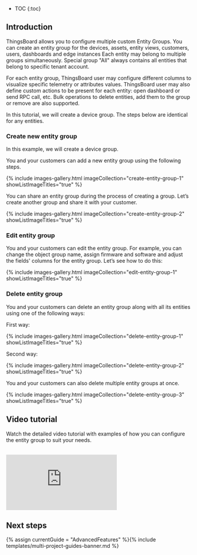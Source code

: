 * TOC
{:toc}

## Introduction

ThingsBoard allows you to configure multiple custom Entity Groups.
You can create an entity group for the devices, assets, entity views, customers, users, dashboards and edge instances
Each entity may belong to multiple groups simultaneously.
Special group "All" always contains all entities that belong to specific tenant account.

For each entity group, ThingsBoard user may configure different columns to visualize specific telemetry or attributes values.
ThingsBoard user may also define custom actions to be present for each entity: open dashboard or send RPC call, etc.
Bulk operations to delete entities, add them to the group or remove are also supported.

In this tutorial, we will create a device group.
The steps below are identical for any entities.

### Create new entity group

In this example, we will create a device group.

You and your customers can add a new entity group using the following steps.

{% include images-gallery.html imageCollection="create-entity-group-1" showListImageTitles="true" %}

You can share an entity group during the process of creating a group. Let’s create another group and share it with your customer.

{% include images-gallery.html imageCollection="create-entity-group-2" showListImageTitles="true" %}

### Edit entity group

You and your customers can edit the entity group. For example, you can change the object group name, assign firmware and software and adjust the fields' columns for the entity group. Let’s see how to do this:

{% include images-gallery.html imageCollection="edit-entity-group-1" showListImageTitles="true" %}

### Delete entity group

You and your customers can delete an entity group along with all its entities using one of the following ways:

First way:

{% include images-gallery.html imageCollection="delete-entity-group-1" showListImageTitles="true" %}

Second way:

{% include images-gallery.html imageCollection="delete-entity-group-2" showListImageTitles="true" %}

You and your customers can also delete multiple entity groups at once.

{% include images-gallery.html imageCollection="delete-entity-group-3" showListImageTitles="true" %}

## Video tutorial

Watch the detailed video tutorial with examples of how you can configure the entity group to suit your needs.

<br/>
<div id="video">
    <div id="video_wrapper">
        <iframe src="https://www.youtube.com/embed/RNdaEqrGhn8" frameborder="0" allowfullscreen></iframe>
    </div>
</div>

## Next steps

{% assign currentGuide = "AdvancedFeatures" %}{% include templates/multi-project-guides-banner.md %}